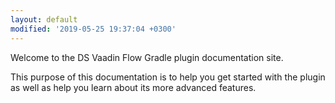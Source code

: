 ```yaml
---
layout: default
modified: '2019-05-25 19:37:04 +0300'
---
```


Welcome to the DS Vaadin Flow Gradle plugin documentation site. 

This purpose of this documentation is to help you get started with the  plugin as well as help you learn about its more advanced features.